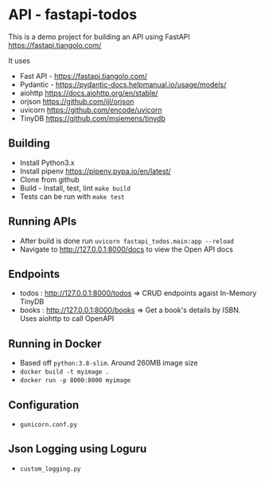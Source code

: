 # API - fastapi-todos

This is a demo project for building an API using FastAPI https://fastapi.tiangolo.com/

It uses

- Fast API - https://fastapi.tiangolo.com/
- Pydantic - https://pydantic-docs.helpmanual.io/usage/models/
- aiohttp https://docs.aiohttp.org/en/stable/
- orjson https://github.com/ijl/orjson
- uvicorn https://github.com/encode/uvicorn
- TinyDB https://github.com/msiemens/tinydb

## Building

- Install Python3.x
- Install pipenv https://pipenv.pypa.io/en/latest/
- Clone from github
- Build - Install, test, lint `make build`
- Tests can be run with `make test`

## Running APIs

- After build is done run `uvicorn fastapi_todos.main:app --reload`
- Navigate to http://127.0.0.1:8000/docs to view the Open API docs

## Endpoints

- todos : http://127.0.0.1:8000/todos => CRUD endpoints agaist In-Memory TinyDB
- books : http://127.0.0.1:8000/books => Get a book's details by ISBN. Uses aiohttp to call OpenAPI

## Running in Docker

- Based off `python:3.8-slim`. Around 260MB image size
- `docker build -t myimage . `
- `docker run -p 8000:8000 myimage`

## Configuration

- `gunicorn.conf.py`

## Json Logging using Loguru

- `custom_logging.py`
